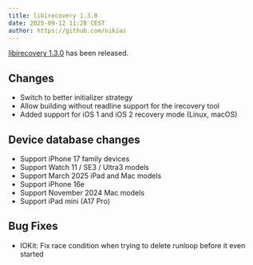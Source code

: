 ```yaml
---
title: libirecovery 1.3.0
date: 2025-09-12 11:28 CEST
author: https://github.com/nikias
---
```

[libirecovery 1.3.0](/#download-libirecovery) has been released.
<!-- excerpt -->
## Changes
* Switch to better initializer strategy
* Allow building without readline support for the irecovery tool
* Added support for iOS 1 and iOS 2 recovery mode (Linux, macOS)

## Device database changes
* Support iPhone 17 family devices
* Support Watch 11 / SE3 / Ultra3 models
* Support March 2025 iPad and Mac models
* Support iPhone 16e
* Support November 2024 Mac models
* Support iPad mini (A17 Pro)
 
## Bug Fixes
* IOKit: Fix race condition when trying to delete runloop before it even started

